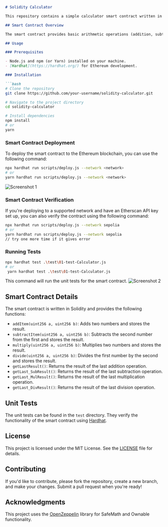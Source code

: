 

```markdown
# Solidity Calculator

This repository contains a simple calculator smart contract written in Solidity, along with unit tests and deployment scripts.

## Smart Contract Overview

The smart contract provides basic arithmetic operations (addition, subtraction, multiplication, and division) and stores the results of each operation.

## Usage

### Prerequisites

- Node.js and npm (or Yarn) installed on your machine.
- [Hardhat](https://hardhat.org/) for Ethereum development.

### Installation

```bash
# Clone the repository
git clone https://github.com/your-username/solidity-calculator.git

# Navigate to the project directory
cd solidity-calculator

# Install dependencies
npm install
# or
yarn
```

### Smart Contract Deployment

To deploy the smart contract to the Ethereum blockchain, you can use the following command:

```bash
npx hardhat run scripts/deploy.js --network <network>
# or
yarn hardhat run scripts/deploy.js --network <network>
```

![Screenshot 1]([screenshots/screenshot1.png](https://i.ibb.co/vB89ZsL/image.png))



### Smart Contract Verification

If you're deploying to a supported network and have an Etherscan API key set up, you can also verify the contract using the following command:

```bash
npx hardhat run scripts/deploy.js --network sepolia
# or
yarn hardhat run scripts/deploy.js --network sepolia
// try one more time if it gives error
```

### Running Tests

```bash
npx hardhat test .\test\01-test-Calculator.js
# or
 yarn hardhat test .\test\01-test-Calculator.js
```

This command will run the unit tests for the smart contract.
![Screenshot 2](https://i.ibb.co/9sYM1mv/image.png)

## Smart Contract Details

The smart contract is written in Solidity and provides the following functions:

- `addItem(uint256 a, uint256 b)`: Adds two numbers and stores the result.
- `subtractItem(uint256 a, uint256 b)`: Subtracts the second number from the first and stores the result.
- `multiply(uint256 a, uint256 b)`: Multiplies two numbers and stores the result.
- `divide(uint256 a, uint256 b)`: Divides the first number by the second and stores the result.
- `getLastResult()`: Returns the result of the last addition operation.
- `getLast_SubResult()`: Returns the result of the last subtraction operation.
- `getLast_MulResult()`: Returns the result of the last multiplication operation.
- `getLast_DivResult()`: Returns the result of the last division operation.

## Unit Tests

The unit tests can be found in the `test` directory. They verify the functionality of the smart contract using [Hardhat](https://hardhat.org/).

## License

This project is licensed under the MIT License. See the [LICENSE](LICENSE) file for details.

## Contributing

If you'd like to contribute, please fork the repository, create a new branch, and make your changes. Submit a pull request when you're ready!

## Acknowledgments

This project uses the [OpenZeppelin](https://openzeppelin.com/) library for SafeMath and Ownable functionality.

